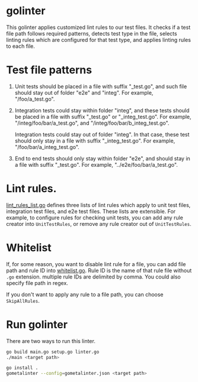 # golinter

This golinter applies customized lint rules to our test files. It checks if a test file path
follows required patterns, detects test type in the file, selects linting rules which are 
configured for that test type, and applies linting rules to each file.

# Test file patterns
 1. Unit tests should be placed in a file with suffix "_test.go", and such file should stay out of 
 folder "e2e" and "integ". For example, "/foo/a_test.go".
 2. Integration tests could stay within folder "integ", and these tests should be placed in a file
 with suffix "_test.go" or "_integ_test.go". For example, "/integ/foo/bar/a_test.go", and 
 "/integ/foo/bar/b_integ_test.go". 
 
    Integration tests could stay out of folder "integ". In that case, these test should only stay in
     a file with suffix "_integ_test.go". For example, "/foo/bar/a_integ_test.go".
 3. End to end tests should only stay within folder "e2e", and should stay in a file with suffix
 "_test.go". For example, "../e2e/foo/bar/a_test.go".
  

# Lint rules.
[lint_rules_list.go](lint_rules_list.go) defines three lists of lint rules which apply to unit test 
files, integration test files, and e2e test files. These lists are extensible. For example, to 
configure rules for checking unit tests, you can add any rule creator into `UnitTestRules`, or remove
any rule creator out of `UnitTestRules`.  

# Whitelist
If, for some reason, you want to disable lint rule for a file, you can add file path and rule ID into 
[whitelist.go](whitelist.go). Rule ID is the name of that rule file without `.go` extension.
multiple rule IDs are delimited by comma. You could also specify file path in regex.

If you don't want to apply any rule to a file path, you can choose `SkipAllRules`.

# Run golinter
There are two ways to run this linter.
```bash
go build main.go setup.go linter.go
./main <target path>
```

```bash
go install .
gometalinter --config=gometalinter.json <target path>
```